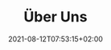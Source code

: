 ---
title: "Über Uns"
date: 2021-08-12T07:53:15+02:00
draft: true

welcomeText: false
text: ""

img1: false
imgUrl1: ""
imgAlt2: ""

timeTable: false

section: false
sectionTitle: ""
sectionText: ""
sectionButtonnText: ""

img2: false
imgUrl2: ""
imgAlt2: ""

optionalText1: true
optionalTitle1: ""
optionalContentText1: "Wir wollen Jugentliche und Erwachsene zum Spielen motivieren, uns Unterhalten und Freundschaften schliessen"

cards: true

optionalText2: true
optionalTitle2: "Kontaktdaten"
optionalContentText2: "Falls Sie Fragen haben, können sie uns gerne an Ranzeiten erreichen"
optionalButton1: true
optionalButton1Text: "Telefon"
link1: ""
optionalButton2: true
optionalButton2Text: "Email"
link2: ""

---